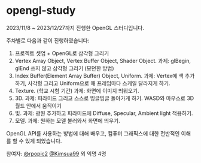 # opengl-study
2023/11/8 ~ 2023/12/27까지 진행한 OpenGL 스터디입니다.

주차별로 다음과 같이 진행하였습니다:
1. 프로젝트 셋업 + OpenGL로 삼각형 그리기
2. Vertex Array Object, Vertex Buffer Object, Shader Object. 과제: glBegin, glEnd 쓰지 않고 삼각형 그리기 (모던한 방법)
3. Index Buffer(Element Array Buffer) Object, Uniform. 과제: Vertex에 색 추가하기, 사각형 그리고 Uniform으로 매 프레임마다 스케일 달라지게 하기.
4. Texture. (학교 시험 기간) 과제: 화면에 이미지 띄워오기.
5. 3D. 과제: 피라미드 그리고 스스로 빙글빙글 돌아가게 하기. WASD와 마우스로 3D 월드 안에서 움직이기
6. 빛. 과제: 광원 추가하고 피라미드에 Diffuse, Specular, Ambient light 적용하기.
7. 모델. 과제: 원하는 모델 불러와서 화면에 띄우기.

OpenGL API를 사용하는 방법에 대해 배우고, 컴퓨터 그래픽스에 대한 전반적인 이해를 할 수 있게 되었습니다.

참여자: [@rpopic2](https://github.com/rpopic2) [@Kimsua99](https://github.com/Kimsua99) 외 익명 4명
